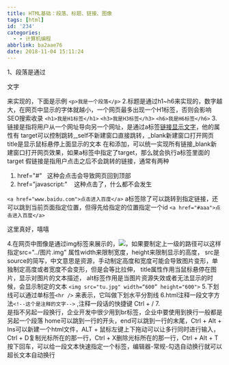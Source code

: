 ```yaml
---
title: HTML基础：段落、标题、链接、图像
tags: [html]
id: '234'
categories:
  - - 计算机编程
abbrlink: ba2aae76
date: 2018-11-04 15:11:24
---
```


1、段落是通过<p>文字</p>来实现的，下面是示例 `<p>我是一个段落</p>` 2.标题是通过h1~h6来实现的，数字越大，在网页中显示的字体就越小，一个网页最多出现一个H1标签，否则会影响SEO搜索收录 `<h1>我是H1标签</h1>` `<h3>我是H3标签</h3>` `<h6>我是H6标签</h6>` 3.链接是指将用户从一个网址导向另一个网址，是通过a标签<a href="网址">链接显示文字</a>，他的属性有 target可以控制跳转,\_self不新建窗口直接跳转，\_blank新建窗口打开网页 title是显示鼠标悬停上面显示的文本 在<head>和</head>添加<base target=\_blank>，可以统一实现所有链接\_blank新建窗口打开网页效果，如果a标签中指定了target，那么就会执行a标签里面的target 假链接是指用户点击之后不会跳转的链接，通常有两种

1.  href="#"   这种会点击会导致网页回到顶部
2.  href="javascript:"    这种点击了，什么都不会发生

`<a href="www.baidu.com">点击进入百度</a>` a标签除了可以跳转到指定链接，还可以跳到当前页面指定位置，但得先给指定的位置指定一个id `<a href="#aaa">点击进入百度</a>` <p id="aaa">这里真好，嘻嘻</p> 4.在网页中图像是通过img标签来展示的，<img src="图片"/>，如果要制定上一级的路径可以这样指定src="../图片.img" 属性width来限制宽度，height来限制显示的高度， src是source的简写，中文意思是资源，手动制定高度和宽度可能会导致图片变形，单独制定高度或者宽度不会变形，但是会等比拉伸， title属性作用当鼠标悬停在图片，显示对图片的文本描述， alt标签作用是当图片资源失效或者无法显示的时候，会显示制定的文本 `<img src="tu.jpg" width=“600” height="600">` 5.下划线可以通过单标签`<hr />` 来表示，它叫做下划水平分割线 6.html注释一段文字方法`<!--这个是注释的文字-->` ,注释一段话的快捷键 Ctrl + / 7.<br />是指不另起一段换行，企业开发中很少用到br标签，企业中要使用到换行一般都是另起一个段落 home可以跳到一行的开头，end可以跳到一行的末尾，Ctrl + Alt + Ins可以新建一个html文件，ALT + 鼠标左键上下拖动可以让多行同时进行输入，Ctrl + D复制光标所在的那一行，Ctrl + X删除光标所在的那一行，Ctrl + Alt + T按下回车，可以给一段文本快速指定一个标签，编辑器-常规-勾选自动换行就可以超长文本自动换行